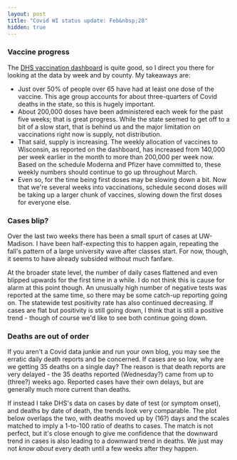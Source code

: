 ```yaml
---
layout: post
title: "Covid WI status update: Feb&nbsp;28"
hidden: true
---
```


### Vaccine progress
The [DHS vaccination dashboard](https://www.dhs.wisconsin.gov/covid-19/vaccine-data.htm) is quite good, so I direct you there for looking at the data by week and by county. My takeaways are:
- Just over 50% of people over 65 have had at least one dose of the vaccine. This age group accounts for about three-quarters of Covid deaths in the state, so this is hugely important.
- About 200,000 doses have been administered each week for the past five weeks; that is great progress. While the state seemed to get off to a bit of a slow start, that is behind us and the major limitation on vaccinations right now is supply, not distribution.
- That said, supply is increasing. The weekly allocation of vaccines to Wisconsin, as reported on the dashboard, has increased from 140,000 per week earlier in the month to more than 200,000 per week now. Based on the schedule Moderna and Pfizer have committed to, these weekly numbers should continue to go up throughout March.
- Even so, for the time being first doses may be slowing down a bit. Now that we're several weeks into vaccinations, schedule second doses will be taking up a larger chunk of vaccines, slowing down the first doses for everyone else.

### Cases blip?
Over the last two weeks there has been a small spurt of cases at UW-Madison. I have been half-expecting this to happen again, repeating the fall's pattern of a large university wave after classes start. For now, though, it seems to have already subsided without much fanfare.

At the broader state level, the number of daily cases flattened and even blipped upwards for the first time in a while. I do not think this is cause for alarm at this point though. An unusually high number of negative tests was reported at the same time, so there may be some catch-up reporting going on. The statewide test positivity rate has also continued decreasing. If cases are flat but positivity is still going down, I think that is still a positive trend - though of course we'd like to see both continue going down.

### Deaths are out of order
If you aren't a Covid data junkie and run your own blog, you may see the erratic daily death reports and be concerned. If cases are so low, why are we getting 35 deaths on a single day? The reason is that death reports are very delayed - the 35 deaths reported (Wednesday?) came from up to (three?) weeks ago. Reported cases have their own delays, but are generally much more current than deaths.

If instead I take DHS's data on cases by date of test (or symptom onset), and deaths by date of death, the trends look very comparable. The plot below overlaps the two, with deaths moved up by (16?) days and the scales matched to imply a 1-to-100 ratio of deaths to cases. The match is not perfect, but it's close enough to give me confidence that the downward trend in cases is also leading to a downward trend in deaths. We just may not *know about* every death until a few weeks after they happen.

 
